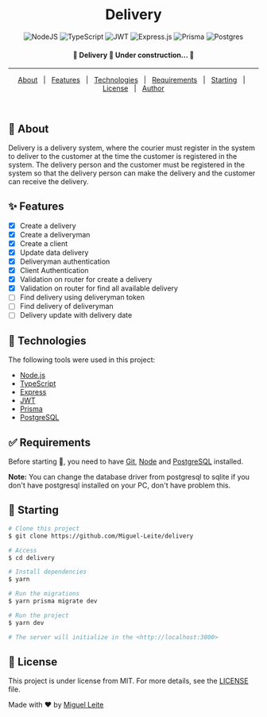 
<h1 align="center">Delivery</h1>

<span align="center">

![NodeJS](https://img.shields.io/badge/node.js-6DA55F?style=for-the-badge&logo=node.js&logoColor=white)
![TypeScript](https://img.shields.io/badge/typescript-%23007ACC.svg?style=for-the-badge&logo=typescript&logoColor=white)
![JWT](https://img.shields.io/badge/JWT-black?style=for-the-badge&logo=JSON%20web%20tokens)
![Express.js](https://img.shields.io/badge/express.js-%23404d59.svg?style=for-the-badge&logo=express&logoColor=%2361DAFB)
![Prisma](https://img.shields.io/badge/Prisma-3982CE?style=for-the-badge&logo=Prisma&logoColor=white)
![Postgres](https://img.shields.io/badge/postgres-%23316192.svg?style=for-the-badge&logo=postgresql&logoColor=white)

</span>


<h4 align="center"> 
	🚧  Delivery 🚀 Under construction...  🚧
</h4> 

<hr />

<p align="center">
  <a href="#dart-about">About</a> &#xa0; | &#xa0; 
  <a href="#sparkles-features">Features</a> &#xa0; | &#xa0;
  <a href="#rocket-technologies">Technologies</a> &#xa0; | &#xa0;
  <a href="#white_check_mark-requirements">Requirements</a> &#xa0; | &#xa0;
  <a href="#checkered_flag-starting">Starting</a> &#xa0; | &#xa0;
  <a href="#memo-license">License</a> &#xa0; | &#xa0;
  <a href="https://github.com/Miguel-Leite" target="_blank">Author</a>
</p>

<br>

## :dart: About ##

Delivery is a delivery system, where the courier must register in the system to deliver to the customer at the time the customer is registered in the system. The delivery person and the customer must be registered in the system so that the delivery person can make the delivery and the customer can receive the delivery.

## :sparkles: Features ##

- [x] Create a delivery
- [x] Create a deliveryman
- [x] Create a client
- [x] Update data delivery
- [x] Deliveryman authentication
- [x] Client Authentication
- [x] Validation on router for create a delivery
- [x] Validation on router for find all available delivery
- [ ] Find delivery using deliveryman token
- [ ] Find delivery of deliveryman
- [ ] Delivery update with delivery date

## :rocket: Technologies ##

The following tools were used in this project:

- [Node.js](https://nodejs.org/)
- [TypeScript](https://www.typescriptlang.org/)
- [Express](https://expressjs.com/)
- [JWT](https://jwt.io/)
- [Prisma](https://www.typescriptlang.org/)
- [PostgreSQL](https://www.postgresql.org/)

## :white_check_mark: Requirements ##

Before starting :checkered_flag:, you need to have [Git](https://git-scm.com), [Node](https://nodejs.org/en/) and [PostgreSQL](https://www.postgresql.org/) installed.

<b>Note:</b> You can change the database driver from postgresql to sqlite if you don't have postgresql installed on your PC, don't have problem this.

## :checkered_flag: Starting ##

```bash
# Clone this project
$ git clone https://github.com/Miguel-Leite/delivery

# Access
$ cd delivery

# Install dependencies
$ yarn

# Run the migrations
$ yarn prisma migrate dev

# Run the project
$ yarn dev

# The server will initialize in the <http://localhost:3000>
```

## :memo: License ##

This project is under license from MIT. For more details, see the [LICENSE](LICENSE.md) file.


Made with :heart: by <a href="https://github.com/Miguel-Leite" target="_blank">Miguel Leite</a>

